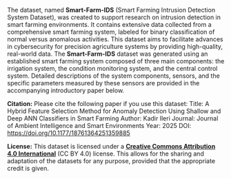 The dataset, named **Smart-Farm-IDS** (Smart Farming Intrusion Detection System Dataset), was created to support research on intrusion detection in smart farming environments. It contains extensive data collected from a comprehensive smart farming system, labeled for binary classification of normal versus anomalous activities. This dataset aims to facilitate advances in cybersecurity for precision agriculture systems by providing high-quality, real-world data. The **Smart-Farm-IDS** dataset was generated using an established smart farming system composed of three main components: the irrigation system, the condition monitoring system, and the central control system. Detailed descriptions of the system components, sensors, and the specific parameters measured by these sensors are provided in the accompanying introductory paper below.

**Citation:**
Please cite the following paper if you use this dataset:
Title: A Hybrid Feature Selection Method for Anomaly Detection Using Shallow and Deep ANN Classifiers in Smart Farming
Author: Kadir Ileri
Journal: Journal of Ambient Intelligence and Smart Environments
Year: 2025
DOI: https://doi.org/10.1177/18761364251359885

**License:**
This dataset is licensed under a [**Creative Commons Attribution 4.0 International**](https://creativecommons.org/licenses/by/4.0/legalcode) (CC BY 4.0) license. This allows for the sharing and adaptation of the datasets for any purpose, provided that the appropriate credit is given.
